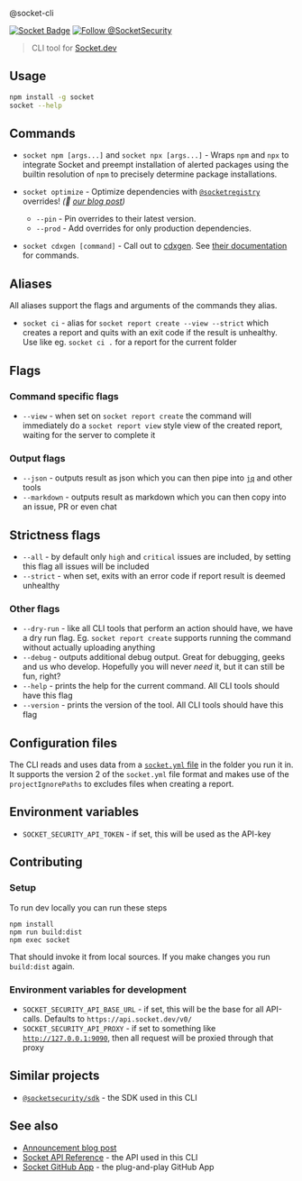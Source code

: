 @socket-cli

[![Socket Badge](https://socket.dev/api/badge/npm/package/socket)](https://socket.dev/npm/package/socket)
[![Follow @SocketSecurity](https://img.shields.io/twitter/follow/SocketSecurity?style=social)](https://twitter.com/SocketSecurity)

> CLI tool for [Socket.dev](https://socket.sistemcat11838/dev/)

## Usage

```bash
npm install -g socket
socket --help
```

## Commands

- `socket npm [args...]` and `socket npx [args...]` - Wraps `npm` and `npx` to
  integrate Socket and preempt installation of alerted packages using the
  builtin resolution of `npm` to precisely determine package installations.

- `socket optimize` - Optimize dependencies with
  [`@socketregistry`](https://github.com/SocketDev/socket-registry) overrides!
  _(👀 [our blog post](https://socket.dev/blog/introducing-socket-optimize))_

  - `--pin` - Pin overrides to their latest version.
  - `--prod` - Add overrides for only production dependencies.

- `socket cdxgen [command]` - Call out to
  [cdxgen](https://cyclonedx.github.io/cdxgen/#/?id=getting-started). See
  [their documentation](https://cyclonedx.github.io/cdxgen/#/CLI?id=getting-help)
  for commands.

## Aliases

All aliases support the flags and arguments of the commands they alias.

- `socket ci` - alias for `socket report create --view --strict` which creates a
  report and quits with an exit code if the result is unhealthy. Use like eg.
  `socket ci .` for a report for the current folder

## Flags

### Command specific flags

- `--view` - when set on `socket report create` the command will immediately do
  a `socket report view` style view of the created report, waiting for the
  server to complete it

### Output flags

- `--json` - outputs result as json which you can then pipe into
  [`jq`](https://stedolan.github.io/jq/) and other tools
- `--markdown` - outputs result as markdown which you can then copy into an
  issue, PR or even chat

## Strictness flags

- `--all` - by default only `high` and `critical` issues are included, by
  setting this flag all issues will be included
- `--strict` - when set, exits with an error code if report result is deemed
  unhealthy

### Other flags

- `--dry-run` - like all CLI tools that perform an action should have, we have a
  dry run flag. Eg. `socket report create` supports running the command without
  actually uploading anything
- `--debug` - outputs additional debug output. Great for debugging, geeks and us
  who develop. Hopefully you will never _need_ it, but it can still be fun,
  right?
- `--help` - prints the help for the current command. All CLI tools should have
  this flag
- `--version` - prints the version of the tool. All CLI tools should have this
  flag

## Configuration files

The CLI reads and uses data from a
[`socket.yml` file](https://docs.socket.dev/docs/socket-yml) in the folder you
run it in. It supports the version 2 of the `socket.yml` file format and makes
use of the `projectIgnorePaths` to excludes files when creating a report.

## Environment variables

- `SOCKET_SECURITY_API_TOKEN` - if set, this will be used as the API-key

## Contributing

### Setup

To run dev locally you can run these steps

```
npm install
npm run build:dist
npm exec socket
```

That should invoke it from local sources. If you make changes you run
`build:dist` again.

### Environment variables for development

- `SOCKET_SECURITY_API_BASE_URL` - if set, this will be the base for all
  API-calls. Defaults to `https://api.socket.dev/v0/`
- `SOCKET_SECURITY_API_PROXY` - if set to something like
  [`http://127.0.0.1:9090`](https://docs.proxyman.io/troubleshooting/couldnt-see-any-requests-from-3rd-party-network-libraries),
  then all request will be proxied through that proxy

## Similar projects

- [`@socketsecurity/sdk`](https://github.com/SocketDev/socket-sdk-js) - the SDK
  used in this CLI

## See also

- [Announcement blog post](https://socket.dev/blog/announcing-socket-cli-preview)
- [Socket API Reference](https://docs.socket.dev/reference) - the API used in
  this CLI
- [Socket GitHub App](https://github.com/apps/socket-security) - the
  plug-and-play GitHub App
